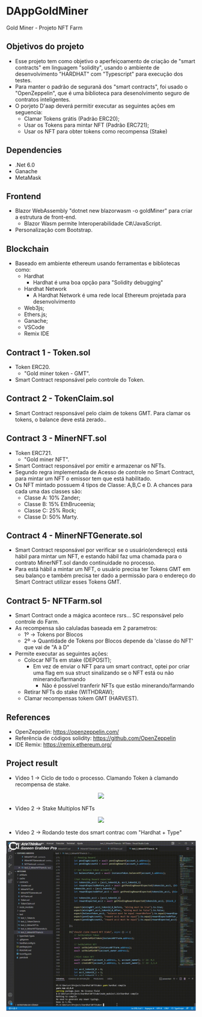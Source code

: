 # DAppGoldMiner
 Gold Miner - Projeto NFT Farm

## Objetivos do projeto
- Esse projeto tem como objetivo o aperfeiçoamento de criação de "smart contracts" em linguagem "solidity", usando o ambiente de desenvolvimento "HARDHAT" com "Typescript" para execução dos testes. 
- Para manter o padrão de seguranã dos "smart contracts", foi usado o "OpenZeppelin", que é uma biblioteca para desenolvimento seguro de contratos inteligentes.
- O porjeto D'aap deverá permitir executar as seguintes ações em seguencia:
     - Clamar Tokens grátis (Padrão ERC20);
     - Usar os Tokens para mintar NFT (Padrão ERC721);
     - Usar os NFT para obter tokens como recompensa (Stake)

## Dependencies
- .Net 6.0 
- Ganache
- MetaMask

## Frontend
- Blazor WebAssembly "dotnet new blazorwasm -o goldMiner" para criar a estrutura de front-end.
    - Blazor Wasm permite Interoperabilidade C#/JavaScript.
- Personalização com Bootstrap.

## Blockchain
- Baseado em ambiente ethereum usando ferramentas e bibliotecas como:
    - Hardhat
      - Hardhat é uma boa opção para "Solidity debugging"
    - Hardhat Network
      - A Hardhat Network é uma rede local Ethereum projetada para desenvolvimento
    - Web3js;
    - Ethers.js;
    - Ganache;
    - VSCode
    - Remix IDE

## Contract 1 - Token.sol
- Token ERC20.
    - "Gold miner token - GMT".
- Smart Contract responsável pelo controle do Token.
 
## Contract 2 - TokenClaim.sol
- Smart Contract responsável pelo claim de tokens GMT. Para clamar os tokens, o balance deve está zerado..

## Contract 3 - MinerNFT.sol
- Token ERC721.
    - "Gold miner NFT".
- Smart Contract responsável por emitir e armazenar os NFTs.
- Segundo regra implementada de Acesso de controle no Smart Contract, para mintar um NFT o emissor tem que está habilitado.
- Os NFT mintado possuem 4 tipos de Classe: A,B,C e D. A chances para cada uma das classes são:
    - Classe A: 10% Zander;
    - Classe B: 15% EthBruceenia;
    - Classe C: 25% Rock;
    - Classe D: 50% Marty.

## Contract 4 - MinerNFTGenerate.sol
- Smart Contract responsável por verificar se o usuário(endereço) está hábil para mintar um NFT, e estando hábil faz uma chamada para o contrato MinerNFT.sol dando continuidade no processo.
- Para está hábil a mintar um NFT, o usuário precisa ter Tokens GMT em seu balanço e também precisa ter dado a permissão para o endereço do Smart Contract utilizar esses Tokens GMT.

## Contract 5- NFTFarm.sol
- Smart Contract onde a mágica acontece rsrs... SC responsável pelo controle do Farm.
- As recompensa são caluladas baseada em 2 parametros:
    - 1º -> Tokens por Blocos
    - 2º -> Quantidade de Tokens por Blocos depende da 'classe do  NFT' que vai de "A à D"
- Permite executar as seguintes ações:
    - Colocar NFTs em stake (DEPOSIT);
      - Em vez de enviar o NFT para um smart contract, optei por criar uma flag em sua struct sinalizando se o NFT está ou não minerando/farmando
        - Não é possível tranferir NFTs que estão minerando/farmando
    - Retirar NFTs do stake (WITHDRAW);
    - Clamar recompensas tokem GMT (HARVEST).

## References
- OpenZeppelin: https://openzeppelin.com/
- Referência de códigos solidity: https://github.com/OpenZeppelin
- IDE Remix: https://remix.ethereum.org/


## Project result
- Video 1 -> Ciclo de todo o processo. Clamando Token à clamando recompensa de stake.

<p align="center">
    <img src="assets/to_readme/v1.gif" />
</p>

- Video 2 -> Stake Multiplos NFTs

<p align="center">
    <img src="assets/to_readme/v2.gif" />
</p>

- Video 2 -> Rodando teste dos smart contrac com "Hardhat + Type"

<p align="center">
    <img src="assets/to_readme/v3.gif" />
</p>

